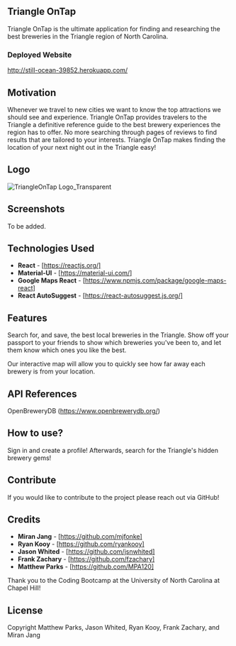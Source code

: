 ## Triangle OnTap
Triangle OnTap is the ultimate application for finding and researching the best breweries in the Triangle region of North Carolina.

### Deployed Website
http://still-ocean-39852.herokuapp.com/

## Motivation
Whenever we travel to new cities we want to know the top attractions we should see and experience. Triangle OnTap provides travelers to the Triangle
a definitive reference guide to the best brewery experiences the region has to offer. No more searching through pages of reviews to find results that
are tailored to your interests. Triangle OnTap makes finding the location of your next night out in the Triangle easy!

## Logo
![TriangleOnTap Logo_Transparent](https://<span></span>user-images.githubusercontent.com/50469825/69683479-faef4880-1082-11ea-9f1d-ccf5cb5b99fb.png)

## Screenshots

To be added. 

## Technologies Used
* **React** - [https://reactjs.org/]
* **Material-UI** - [https://material-ui.com/]
* **Google Maps React** - [https://www.npmjs.com/package/google-maps-react]
* **React AutoSuggest** - [https://react-autosuggest.js.org/]

## Features
Search for, and save, the best local breweries in the Triangle. Show off your passport to your friends to show which breweries you've been to, and let them know which ones you like the best. 

Our interactive map will allow you to quickly see how far away each brewery is from your location. 

## API References
OpenBreweryDB (https://www.openbrewerydb.org/)

## How to use?
Sign in and create a profile! Afterwards, search for the Triangle's hidden brewery gems!

## Contribute
If you would like to contribute to the project please reach out via GitHub!

## Credits
* **Miran Jang** - [https://github.com/mjfonke]
* **Ryan Kooy** - [https://github.com/ryankooy]
* **Jason Whited** - [https://github.com/jsnwhited] 
* **Frank Zachary** - [https://github.com/fzachary]
* **Matthew Parks** - [https://github.com/MPA120]

Thank you to the Coding Bootcamp at the University of North Carolina at Chapel Hill!

## License
Copyright Matthew Parks, Jason Whited, Ryan Kooy, Frank Zachary, and Miran Jang
